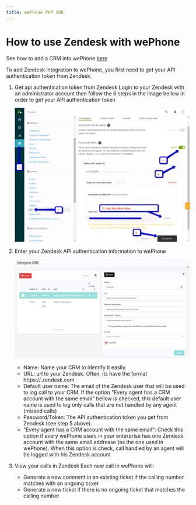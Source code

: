 ```yaml
---
title: wePhone PHP SDK
---
```


# How to use Zendesk with wePhone

See how to add a CRM into wePhone [here](enterprise-crm)

To add Zendesk integration to wePhone, you first need to get your API authentication token from Zendesk.

1. Get api authentication token from Zendesk
    Login to your Zendesk with an administrator account then follow the 6 steps in the image bellow in order to get your API authentication token

    ![alt text](/images/zendesk-get-api-token.png)


2. Enter your Zendesk API authentication information to wePhone

    ![alt text](/images/enterprise-crm-zendesk-setup.png)

    - Name: Name your CRM to identify it easily.
    - URL: url to your Zendesk. Often, its have the format https://<enteprise-name>.zendesk.com
    - Default user name: The email of the Zendesk user that will be used to log call to your CRM. If the option "Every agent has a CRM account with the same email" bellow is checked, this default user name is used to log only calls that are not handled by any agent (missed calls)
    - Password/Token: The API authentication token you get from Zendesk (see step 5 above).
    - "Every agent has a CRM account with the same email": Check this option if every wePhone users in your enterprise has one Zendesk account with the same email addresse (as the one used in wePhone). When this option is check, call handled by an agent will be logged with his Zendesk account


3. View your calls in Zendesk
    Each new call in wePhone will:
    - Generate a new comment in an existing ticket if the calling number matches with an ongoing ticket
    - Generate a new ticket if there is no ongoing ticket that matches the calling number